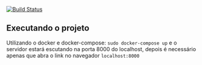 [![Build Status](https://travis-ci.org/CodeCollegeGroup/CodeCollege.svg?branch=master)](https://travis-ci.org/CodeCollegeGroup/CodeCollege)

## Executando o projeto
Utilizando o docker e docker-compose:
`sudo docker-compose up`
e o servidor estará escutando na porta 8000 do localhost, depois é necessário apenas que abra o link no navegador `localhost:8000`
